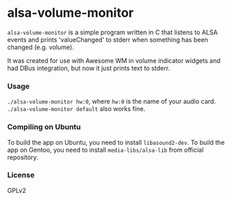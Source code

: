 # alsa-volume-monitor

`alsa-volume-monitor` is a simple program written in C that listens to ALSA events and prints 'valueChanged' to stderr when something has been changed (e.g. volume).

It was created for use with Awesome WM in volume indicator widgets and had DBus integration, but now it just prints text to stderr.

### Usage
`./alsa-volume-monitor hw:0`, where `hw:0` is the name of your audio card.
`./alsa-volume-monitor default` also works fine.

### Compiling on Ubuntu

To build the app on Ubuntu, you need to install `libasound2-dev`.
To build the app on Gentoo, you need to install `media-libs/alsa-lib` from official repository.

### License
GPLv2

